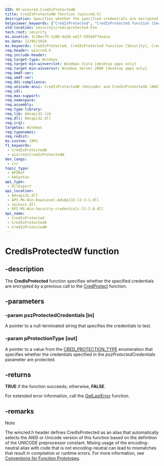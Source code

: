 ```yaml
---
UID: NF:wincred.CredIsProtectedW
title: CredIsProtectedW function (wincred.h)
description: Specifies whether the specified credentials are encrypted by a previous call to the CredProtect function. (Unicode)
helpviewer_keywords: ["CredIsProtected", "CredIsProtected function [Security]", "CredIsProtectedW", "security.credisprotected", "wincred/CredIsProtected", "wincred/CredIsProtectedW"]
old-location: security\credisprotected.htm
tech.root: security
ms.assetid: 3c38ecf5-1288-4a50-ad17-595e9ff4aaca
ms.date: 12/05/2018
ms.keywords: CredIsProtected, CredIsProtected function [Security], CredIsProtectedA, CredIsProtectedW, security.credisprotected, wincred/CredIsProtected, wincred/CredIsProtectedA, wincred/CredIsProtectedW
req.header: wincred.h
req.include-header: 
req.target-type: Windows
req.target-min-winverclnt: Windows Vista [desktop apps only]
req.target-min-winversvr: Windows Server 2008 [desktop apps only]
req.kmdf-ver: 
req.umdf-ver: 
req.ddi-compliance: 
req.unicode-ansi: CredIsProtectedW (Unicode) and CredIsProtectedA (ANSI)
req.idl: 
req.max-support: 
req.namespace: 
req.assembly: 
req.type-library: 
req.lib: Advapi32.lib
req.dll: Advapi32.dll
req.irql: 
targetos: Windows
req.typenames: 
req.redist: 
ms.custom: 19H1
f1_keywords:
 - CredIsProtectedW
 - wincred/CredIsProtectedW
dev_langs:
 - c++
topic_type:
 - APIRef
 - kbSyntax
api_type:
 - DllExport
api_location:
 - Advapi32.dll
 - API-MS-Win-DownLevel-AdvApi32-l2-1-1.dll
 - sechost.dll
 - API-MS-Win-Security-credentials-l1-1-0.dll
api_name:
 - CredIsProtected
 - CredIsProtectedA
 - CredIsProtectedW
---
```


# CredIsProtectedW function


## -description

 The <b>CredIsProtected</b> function specifies whether the specified credentials are encrypted by a previous call to the <a href="/windows/desktop/api/wincred/nf-wincred-credprotecta">CredProtect</a> function.

## -parameters

### -param pszProtectedCredentials [in]

A pointer to a null-terminated string that specifies the credentials to test.

### -param pProtectionType [out]

A pointer to a value from the <a href="/windows/desktop/api/wincred/ne-wincred-cred_protection_type">CRED_PROTECTION_TYPE</a> enumeration that specifies whether the credentials specified in the <i>pszProtectedCredentials</i> parameter are protected.

## -returns

<b>TRUE</b> if the function succeeds; otherwise, <b>FALSE</b>.

For extended error information, call the 
<a href="/windows/desktop/api/errhandlingapi/nf-errhandlingapi-getlasterror">GetLastError</a> function.

## -remarks

> [!NOTE]
> The wincred.h header defines CredIsProtected as an alias that automatically selects the ANSI or Unicode version of this function based on the definition of the UNICODE preprocessor constant. Mixing usage of the encoding-neutral alias with code that is not encoding-neutral can lead to mismatches that result in compilation or runtime errors. For more information, see [Conventions for Function Prototypes](/windows/win32/intl/conventions-for-function-prototypes).
